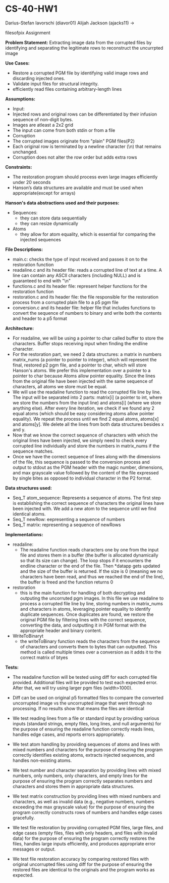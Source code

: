 # CS-40-HW1
Darius-Stefan Iavorschi (diavor01)
Alijah Jackson (ajacks11)
->

filesofpix Assignment

**Problem Statement:** 
  Extracting image data from the corrupted files by identifying and separating the legitimate rows to reconstruct the uncurrpted image

**Use Cases:** 
-  Restore a corrupted PGM file by identifying valid image rows and discarding injected ones.
-  Validate input files for structural integrity.
-  efficiently read files containing arbitrary-length lines

**Assumptions:**
-  Input:
  -    Injected rows and original rows can be differentiated by their infusion sequence of non-digit bytes.
  -    Images are atleast a 2x2 grid
  -    The input can come from both stdin or from a file
-  Corruption
  -    The corrupted images originate from "plain" PGM files(P2)
  -    Each original row is terminated by a newline character (\n) that remains unchanged.
  -    Corruption does not alter the row order but adds extra rows
  
**Constraints:**
-  The restoration program should process even large images efficiently under 20 seconds
-  Hanson’s data structures are available and must be used when appropriate(except for arrays)

**Hanson's data abstractions used and their purposes:**
-  Sequences:
   -  they can store data sequentially
   -  they can resize dynamically
-  Atoms
   -  they allow for atom equality, which is essential for comparing the injected sequences
   
**File Descriptions:**
-  main.c: checks the type of input received and passes it on to the restoration function
-  readaline.c and its header file: reads a corrupted line of text at a time. A line can contain any ASCII characters (including NULL) and is guaranteed to end with "\n"
-  functions.c and its header file: represent helper functions for the restoration function
-  restoration.c and its header file: the file responsible for the restoration process from a corrupted plain file to a p5 pgm file
-  conversion.c and its header file: helper file that includes functions to convert the sequence of numbers to binary and write both the contents and header to a p5 format

**Architecture:**
-  For readaline, we will be using a pointer to char called buffer to store the characters. Buffer stops receiving input when finding the endline character.
-  For the restoration part, we need 2 data structures: a matrix in numbers matrix_nums (a pointer to pointer to integer), which will represent the final, restored p2 pgm file, and a pointer to char, which will store Hanson's atoms. We prefer this implementation over a pointer to a pointer to char because Atoms allow pointer equality. Since the lines from the original file have been injected with the same sequence of characters, all atoms we store must be equal.
-  We will use the readaline function to read the corrupted file line by line. The input will be separated into 2 parts: matrix[i] (a pointer to int, where we store the numbers from the input line) and atoms[i] (where we store anything else). After every line iteration, we check if we found any 2 equal atoms (which should be easy considering atoms allow pointer equality). We repeat the process until we find 2 equal atoms, atoms[x] and atoms[y]. We delete all the lines from both data structures besides x and y.
-  Now that we know the correct sequence of characters with which the original lines have been injected, we simply need to check every corrupted line individually and store the numbers in matrix_nums if the sequence matches.
-  Once we have the correct sequence of lines along with the dimensions of the file, this sequence is passed to the conversion process and output to stdout as the PGM header with the magic number, dimensions, and max grayscale value followed by the content of the file expressed by single bites as opposed to individual character in the P2 format.

**Data structures used:**
-  Seq_T atom_sequence: Represents a sequence of atoms. The first step is establishing the correct sequence of characters the original lines have been injected with. We add a new atom to the sequence until we find identical atoms.
-  Seq_T newRow: eepresenting a sequence of numbers
-  Seq_T matrix: representing a sequence of newRows

**Implementations:**
-  readaline:
    -  The readaline function reads characters one by one from the input file and stores them in a buffer (the buffer is allocated dynamically so that its size can change). The loop stops if it encounters the endline character or the end of the file. Then *datapp gets updated and the size of the buffer is returned. If the size is 0 (meaning we no characters have been read, and thus we reached the end of the line), the buffer is freed and the function returns 0
-  restoration
    -   this is the main function for handling of both decrypting and outputing the uncorruted pgm images. In this file we use readaline to process a corrupted file line by line, storing numbers in matrix_nums and characters in atoms, leveraging pointer equality to identify duplicate sequences. Once duplicates are found, we restore the original PGM file by filtering lines with the correct sequence, converting the data, and outputting it in PGM format with the appropriate header and binary content. 
-  WriteToBinaryt
    -  the writeToBinary function reads the characters from the sequence of characters and converts them to bytes that can outputted. This method is called multiple times over a conversion as it adds it to the correct matrix of btyes
  
**Tests:**
  
   - The readaline function will be tested using diff for each corrupted file provided. Additional files will be provided to test each expected error. After that, we will try using larger pgm files (width>1000).
     
   - Diff can be used on original p5 formatted files to compare the converted uncorrupted image vs the uncorrupted image that went through no processing. If no results show that means the files are identical

   - We test reading lines from a file or standard input by providing various inputs (standard strings, empty files, long lines, and null arguments) for the purpose of ensuring the readaline function correctly reads lines, handles edge cases, and reports errors appropriately.

  -  We test atom handling by providing sequences of atoms and lines with mixed numbers and characters for the purpose of ensuring the program correctly identifies existing atoms, extracts injected sequences, and handles non-existing atoms.

  -  We test number and character separation by providing lines with mixed numbers, only numbers, only characters, and empty lines for the purpose of ensuring the program correctly separates numbers and characters and stores them in appropriate data structures.

  - We test matrix construction by providing lines with mixed numbers and characters, as well as invalid data (e.g., negative numbers, numbers exceeding the max grayscale value) for the purpose of ensuring the program correctly constructs rows of numbers and handles edge cases gracefully.

  - We test file restoration by providing corrupted PGM files, large files, and edge cases (empty files, files with only headers, and files with invalid data) for the purpose of ensuring the program correctly restores the files, handles large inputs efficiently, and produces appropriate error messages or output.

  - We test file restoration accuracy by comparing restored files with original uncorrupted files using diff for the purpose of ensuring the restored files are identical to the originals and the program works as expected.
